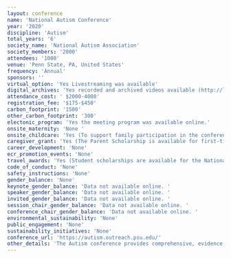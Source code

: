 ```yaml
---
layout: conference 
name: 'National Autism Conference'
year: '2020'
discipline: 'Autism'
total_years: '6'
society_name: 'National Autism Association'
society_members: '2000'
attendees: '1000'
venue: 'Penn State, PA, United States'
frequency: 'Annual'
sponsors: ''
virtual_option: 'Yes Livestreaming was available'
digital_archives: 'Yes recorded and archived videos available (http://legacy.wpsu.org/live/archive)'
attendance_cost: ' $2000-4000'
registration_fee: '$175-$450'
carbon_footprint: '1500'
other_carbon_footprint: '300'
electonic_program: 'Yes the meeting program was available online.'
onsite_maternity: 'None '
onsite_childcare: 'Yes (To support family participation in the conference, conference child care will be available through a Children’s Institute. This institute is sponsored by the Pennsylvania Department of Education, Bureau of Special Education. Services are provided by the Central Intermediate Unit #10, using trained professional and support staff. The institute offers an on-site, structured, and fun environment for Pennsylvania-resident children and youth (six months through age 21) with autism and their siblings. Registration is limited to 100 participants. A parent or guardian must be in The Penn Stater building and must be accessible (by cell phone, e.g.) during all Children’s Institute hours.)'
caregiver_grant: 'Yes (The Parent Scholarship is available for first-time attendees to the National Autism Conference who are Pennsylvania residents and parent(s) of a child with autism. Parents of children who receive Early Intervention services are eligible, regardless of whether they have attended in the past.)'
career_development: 'None'
ecr_promotion_events: 'None'
travel_awards: 'Yes (Student scholarships are available for the National Autism Conference to encourage Pennsylvania university and college students and recent graduates to pursue a career working with students with autism spectrum disorders and to become informed on evidence-based practices. Scholarship Details and Eligibilit The Student Scholarship is available to a limited number of Pennsylvania university and college students in special education or a related field with a 2019 or 2020 graduation date. Reimbursemen Reimbursement for travel expenses will be available to accepted student scholarship applicants attending the National Autism Conference. These funds will be provided through the Pennsylvania Training and Technical Assistance Network (PaTTAN), the Pennsylvania Department of Education, and the Pennsylvania Bureau of Special Education. Please note that persons employed in a professional capacity by a school entity at the time of the conference should follow the attendance and reimbursement policy of the school entity. Applicants are encouraged to make their hotel arrangements immediately, as lodging accommodations become more limited as the conference date approaches. Daily lunch and snacks will be provided as part of the National Autism Conference. Receipts for any additional approved expenses must be submitted for reimbursement. Allowable Expenses for Reimbursement Complimentary conference registration. Lodging reimbursement up to $140 per night, for a maximum amount of $560, during the conference (receipts required) if you live at least 30 miles from the conference location. Mileage to be reimbursed at $.575/mile and tolls, if you live more than 30 miles away. Meal reimbursement up to per diem expense that are NOT provided as part of the National Autism Conference. Per diem rate is $26 for dinner. (Continental breakfast, lunch and break service are provided at the conference.) First and last day of travel will be reimbursed at 75percent of the per diem no matter what time the traveler departs or returns. Meal receipts are not required.)'
code_of_conduct: 'None'
safety_instructions: 'None'
gender_balance: 'None'
keynote_gender_balance: 'Data not available online. '
speaker_gender_balance: 'Data not available online. '
invited_gender_balance: 'Data not available online. '
session_chair_gender_balance: 'Data not available online. '
conference_chair_gender_balance: 'Data not available online. '
environmental_sustainability: 'None'
public_engagement: 'None'
sustainability_initiatives: 'None'
conference_url: 'https://autism.outreach.psu.edu/'
other_details: 'The Autism conference provides comprehensive, evidence-based information to assist educators, other professionals, and families in developing effective educational programming for all students with autism spectrum disorders.'
---
```

